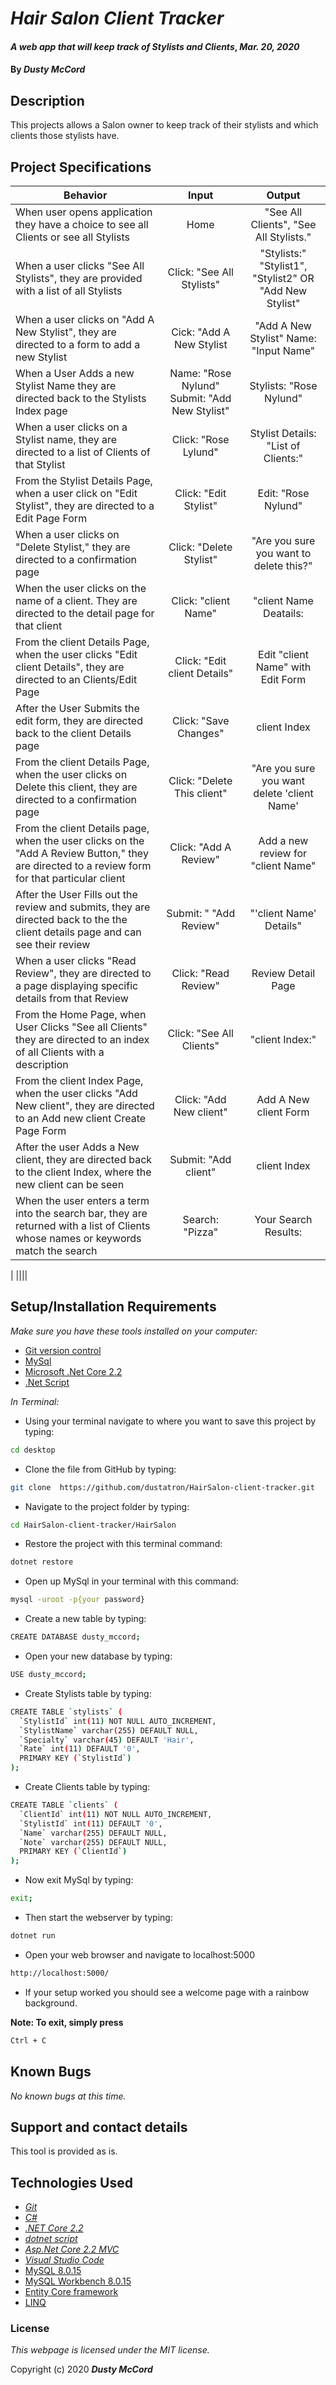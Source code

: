 # _Hair Salon Client Tracker_

#### _A web app that will keep track of Stylists and Clients_, _Mar. 20, 2020_

#### By _**Dusty McCord**_

## Description

This projects allows a Salon owner to keep track of their stylists and which clients those stylists have.

## Project Specifications

| Behavior | Input | Output |
|---|:---:|:---:|
| When user opens application they have a choice to see all Clients or see all Stylists | Home | "See All Clients", "See All Stylists."|
| When a user clicks "See All Stylists", they are provided with a list of all Stylists | Click: "See All Stylists" | "Stylists:" "Stylist1", "Stylist2" OR "Add New Stylist"|
| When a user clicks on "Add A New Stylist", they are directed to a form to add a new Stylist | Cick: "Add A New Stylist | "Add A New Stylist" Name: "Input Name" |
| When a User Adds a new Stylist Name they are directed back to the Stylists Index page | Name: "Rose Nylund" Submit: "Add New Stylist" | Stylists: "Rose Nylund" |
| When a user clicks on a Stylist name, they are directed to a list of Clients of that Stylist | Click: "Rose Lylund" | Stylist Details: "List of Clients:" |
| From the Stylist Details Page, when a user click on "Edit Stylist", they are directed to a Edit Page Form | Click: "Edit Stylist" | Edit: "Rose Nylund" |
| When a user clicks on "Delete Stylist," they are directed to a confirmation page | Click: "Delete Stylist" | "Are you sure you want to delete this?" |
| When the user clicks on the name of a client. They are directed to the detail page for that client | Click: "client Name" | "client Name Deatails: |
| From the client Details Page, when the user clicks "Edit client Details", they are directed to an Clients/Edit Page | Click: "Edit client Details" | Edit "client Name" with Edit Form |
| After the User Submits the edit form, they are directed back to the client Details page | Click: "Save Changes" | client Index | 
| From the client Details Page, when the user clicks on Delete this client, they are directed to a confirmation page | Click: "Delete This client" | "Are you sure you want delete 'client Name' |
| From the client Details page, when the user clicks on the "Add A Review Button," they are directed to a review form for that particular client | Click: "Add A Review" | Add a new review for "client Name" | 
| After the User Fills out the review and submits, they are directed back to the the client details page and can see their review | Submit: " "Add Review" | "'client Name' Details" |
| When a user clicks "Read Review", they are directed to a page displaying specific details from that Review | Click: "Read Review" | Review Detail Page |
| From the Home Page, when User Clicks "See all Clients" they are directed to an index of all Clients with a description | Click: "See All Clients" | "client Index:"| 
| From the client Index Page, when the user clicks "Add New client", they are directed to an Add new client Create Page Form | Click: "Add New client" | Add A New client Form |
| After the user Adds a New client, they are directed back to the client Index, where the new client can be seen| Submit: "Add client" | client Index |
| When the user enters a term into the search bar, they are returned with a list of Clients whose names or keywords match the search | Search: "Pizza" | Your Search Results: |

| 
||||

## Setup/Installation Requirements
_Make sure you have these tools installed on your computer:_
*  [Git version control](https://git-scm.com/downloads)
*  [MySql](https://azure.microsoft.com/en-us/free/mysql/)
*  [Microsoft .Net Core 2.2](https://docs.microsoft.com/en-us/dotnet/framework/install/)
*  [.Net Script](https://dotnet.microsoft.com/download/dotnet-core/2.2)


_In Terminal:_


* Using your terminal navigate to where you want to save this project by typing:
```sh
cd desktop
```

* Clone the file from GitHub by typing:
```sh
git clone  https://github.com/dustatron/HairSalon-client-tracker.git
```

* Navigate to the project folder by typing:
```sh
cd HairSalon-client-tracker/HairSalon
```
* Restore the project with this terminal command:
```sh
dotnet restore
```

* Open up MySql in your terminal with this command:
```sh
mysql -uroot -p{your password}
```

* Create a new table by typing:
```sh
CREATE DATABASE dusty_mccord;
```

* Open your new database by typing:
```sh
USE dusty_mccord;
```

* Create Stylists table by typing:
```sh
CREATE TABLE `stylists` (
  `StylistId` int(11) NOT NULL AUTO_INCREMENT,
  `StylistName` varchar(255) DEFAULT NULL,
  `Specialty` varchar(45) DEFAULT 'Hair',
  `Rate` int(11) DEFAULT '0',
  PRIMARY KEY (`StylistId`)
);

```

* Create Clients table by typing:
```sh
CREATE TABLE `clients` (
  `ClientId` int(11) NOT NULL AUTO_INCREMENT,
  `StylistId` int(11) DEFAULT '0',
  `Name` varchar(255) DEFAULT NULL,
  `Note` varchar(255) DEFAULT NULL,
  PRIMARY KEY (`ClientId`)
);

```
* Now exit MySql by typing:
```sh
exit;
```

* Then start the webserver by typing:
```sh
dotnet run
```

* Open your web browser and navigate to localhost:5000
```sh
http://localhost:5000/
```

* If your setup worked you should see a welcome page with a rainbow background. 

**Note: To exit, simply press**
```sh
Ctrl + C
```

## Known Bugs

_No known bugs at this time._

## Support and contact details

This tool is provided as is. 

## Technologies Used
* [_Git_](https://git-scm.com/downloads)
* [_C#_](https://docs.microsoft.com/en-us/dotnet/csharp/)
* [_.NET Core 2.2_](https://docs.microsoft.com/en-us/dotnet/framework/install/)
* [_dotnet script_](https://github.com/filipw/dotnet-script)
* [_Asp.Net Core 2.2 MVC_](https://docs.microsoft.com/en-us/aspnet/core/tutorials/first-mvc-app/start-mvc?view=aspnetcore-3.1&tabs=visual-studio)
* [_Visual Studio Code_](https://code.visualstudio.com/)
* [MySQL 8.0.15](https://downloads.mysql.com/archives/community/)
* [MySQL Workbench 8.0.15](https://downloads.mysql.com/archives/workbench/)
* [Entity Core framework](https://docs.microsoft.com/en-us/ef/)
* [LINQ](https://docs.microsoft.com/en-us/dotnet/csharp/programming-guide/concepts/linq/)

### License

*This webpage is licensed under the MIT license.*

Copyright (c) 2020 **_Dusty McCord_**